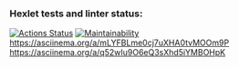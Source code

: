 ### Hexlet tests and linter status:
[![Actions Status](https://github.com/Turich79/java-project-61/actions/workflows/hexlet-check.yml/badge.svg)](https://github.com/Turich79/java-project-61/actions)
[![Maintainability](https://api.codeclimate.com/v1/badges/32088fcc60b329382515/maintainability)](https://codeclimate.com/github/Turich79/java-project-61/maintainability)
https://asciinema.org/a/mLYFBLme0cj7uXHA0tvMOOm9P
https://asciinema.org/a/q52wIu9O6eQ3sXhd5iYMBOHpK